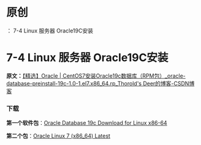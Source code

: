 # 原创
：  7-4 Linux 服务器 Oracle19C安装

# 7-4 Linux 服务器 Oracle19C安装

**原文：**[【精选】Oracle | CentOS7安装Oracle19c数据库（RPM包）_oracle-database-preinstall-19c-1.0-1.el7.x86_64.rp_Thorold's Deer的博客-CSDN博客](https://blog.csdn.net/qq_43271844/article/details/120077559)

### 下载

**第一个软件包**：[Oracle Database 19c Download for Linux x86-64](https://www.oracle.com/database/technologies/oracle19c-linux-downloads.html)

**第二个包**：[Oracle Linux 7 (x86_64) Latest ](https://yum.oracle.com/repo/OracleLinux/OL7/latest/x86_64/index.html)
